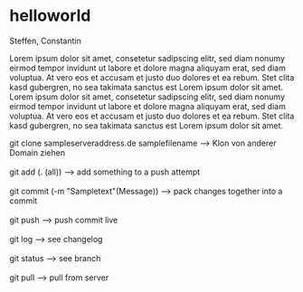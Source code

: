 # helloworld
Steffen, Constantin


Lorem ipsum dolor sit amet, consetetur sadipscing elitr, sed diam nonumy eirmod tempor invidunt ut labore et dolore magna aliquyam erat, sed diam voluptua. 
At vero eos et accusam et justo duo dolores et ea rebum. Stet clita kasd gubergren, no sea takimata sanctus est Lorem ipsum dolor sit amet. 
Lorem ipsum dolor sit amet, consetetur sadipscing elitr, sed diam nonumy eirmod tempor invidunt ut labore et dolore magna aliquyam erat, sed diam voluptua. 
At vero eos et accusam et justo duo dolores et ea rebum. Stet clita kasd gubergren, no sea takimata sanctus est Lorem ipsum dolor sit amet.

git clone sampleserveraddress.de samplefilename --> Klon von anderer Domain ziehen
<br>
<br>
git add (. (all)) --> add something to a push attempt
<br>
<br>
git commit (-m "Sampletext"(Message)) --> pack changes together into a commit
<br>
<br>
git push --> push commit live
<br>
<br>
git log --> see changelog
<br>
<br>
git status --> see branch
<br>
<br>
git pull --> pull from server